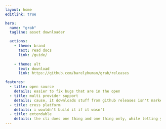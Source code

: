 ```yaml
---
layout: home
editlink: true

hero:
  name: "grab"
  tagline: asset downloader 

  actions:
    - theme: brand
      text: read docs
      link: /guide/
    
    - theme: alt
      text: download
      link: https://github.com/barelyhuman/grab/releases

features:
  - title: open source
    details: easier to fix bugs that are in the open 
  - title: multi provider support
    details: cause, it downloads stuff from github releases isn't marketable enough
  - title: cross platform
    details: i wouldn't build it if it wasn't
  - title: extendable
    details: the cli does one thing and one thing only, while letting you extend it with further behaviours as needed
---
```


